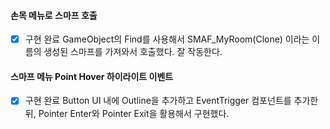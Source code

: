 #### 손목 메뉴로 스마프 호출
- [x] 구현 완료
GameObject의 Find를 사용해서 SMAF_MyRoom(Clone) 이라는 이름의 생성된 스마프를 가져와서 호출했다. 잘 작동한다.
#### 스마프 메뉴 Point Hover 하이라이트 이벤트
- [x] 구현 완료
Button UI 내에 Outline을 추가하고 EventTrigger 컴포넌트를 추가한 뒤, Pointer Enter와 Pointer Exit을 활용해서 구현했다.